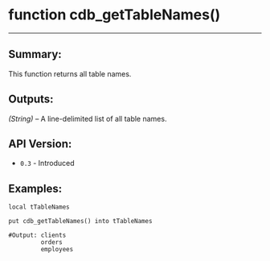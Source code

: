 # function cdb_getTableNames()
---
## Summary:
This function returns all table names.

## Outputs:
*(String)* – A line-delimited list of all table names.

## API Version:
* `0.3` - Introduced

## Examples:
```
local tTableNames
     
put cdb_getTableNames() into tTableNames

#Output: clients
		 orders
		 employees
```
